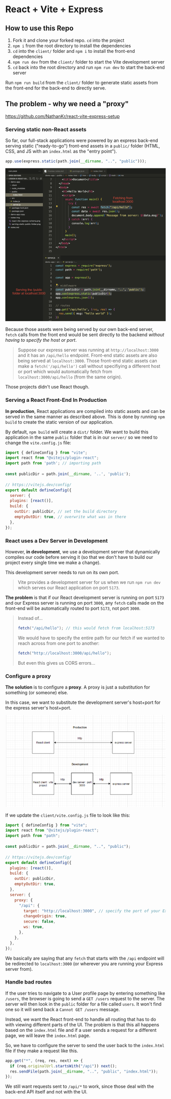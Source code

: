 # React + Vite + Express

## How to use this Repo

1. Fork it and clone your forked repo. `cd` into the project
2. `npm i` from the root directory to install the dependencies
3. `cd` into the `client/` folder and `npm i` to install the front-end dependencies
4. `npm run dev` from the `client/` folder to start the Vite development server
5. `cd` back into the root directory and run `npm run dev` to start the back-end server

Run `npm run build` from the `client/` folder to generate static assets from the front-end for the back-end to directly serve.


## The problem - why we need a "proxy"

https://github.com/NathanKr/react-vite-express-setup

### Serving static non-React assets

So far, our full-stack applications were powered by an express back-end serving static ("ready-to-go") front-end assets in a `public/` folder (HTML, CSS, and JS with an `index.html` as the "entry point").

```js
app.use(express.static(path.join(__dirname, "..", "public")));
```

![](./notes-img/serving-static-public-folder.png)

Because those assets were being served by our own back-end server, `fetch` calls from the front end would be sent directly to the backend _without having to specify the host or port_.

> Suppose our express server was running at `http://localhost:3000` and it has an `/api/hello` endpoint.
> Front-end static assets are also being served at `localhost:3000`. Those front-end static assets can make a `fetch('/api/hello')` call without specifiying a different host or port which would automatically fetch from `localhost:3000/api/hello` (from the same origin).

Those projects didn't use React though.

### Serving a React Front-End In Production

**In production**, React applications are compiled into static assets and can be served in the same manner as described above. This is done by running `npm build` to create the static version of our application.

By default, `npm build` will create a `dist/` folder. We want to build this application in the same `public` folder that is in our `server/` so we need to change the `vite.config.js` file:

```js
import { defineConfig } from "vite";
import react from "@vitejs/plugin-react";
import path from 'path'; // importing path

const publicDir = path.join(__dirname, '..', 'public');

// https://vitejs.dev/config/
export default defineConfig({
  server: {
  plugins: [react()],
  build: {
    outDir: publicDir, // set the build directory
    emptyOutDir: true, // overwrite what was in there
  },
});
```

### React uses a Dev Server in Development

However, **in development**, we use a development server that dynamically compiles our code before serving it (so that we don't have to build our project every single time we make a change).

This development server needs to run on its own port.

> Vite provides a development server for us when we run `npm run dev` which serves our React application on port `5173`.

**The problem** is that if our React development server is running on port `5173` and our Express server is running on port `3000`, any `fetch` calls made on the front-end will be automatically routed to port `5173`, not port `3000`.

> Instead of...
>
> ```js
> fetch("/api/hello"); // this would fetch from localhost:5173
> ```
>
> We would have to specify the entire path for our fetch if we wanted to reach across from one port to another:
>
> ```js
> fetch("http://localhost:3000/api/hello");
> ```
>
> But even this gives us CORS errors...

### Configure a proxy

**The solution** is to configure a **proxy**. A proxy is just a substitution for something (or someone) else.

In this case, we want to substitute the development server's host+port for the express server's host+port.

![](./notes-img/react-vite-express-schema.png)

If we update the `client/vite.config.js` file to look like this:

```js
import { defineConfig } from "vite";
import react from "@vitejs/plugin-react";
import path from "path";

const publicDir = path.join(__dirname, "..", "public");

// https://vitejs.dev/config/
export default defineConfig({
  plugins: [react()],
  build: {
    outDir: publicDir,
    emptyOutDir: true,
  },
  server: {
    proxy: {
      "/api": {
        target: "http://localhost:3000", // specify the port of your Express server
        changeOrigin: true,
        secure: false,
        ws: true,
      },
    },
  },
});
```

We basically are saying that any `fetch` that starts with the `/api` endpoint will be redirected to `localhost:3000` (or wherever you are running your Express server from).

### Handle bad routes

If the user tries to navigate to a User profile page by entering something like `/users`, the browser is going to send a `GET /users` request to the server. The server will then look in the `public` folder for a file called `users`. It won't find one so it will send back a `Cannot GET /users` message.

Instead, we want the React front-end to handle all routing that has to do with viewing different parts of the UI. The problem is that this all happens based on the `index.html` file and if a user sends a request for a different page, we will leave the `index.html` page.

So, we have to configure the server to send the user back to the `index.html` file if they make a request like this.

```js
app.get("*", (req, res, next) => {
  if (req.originalUrl.startsWith("/api")) next();
  res.sendFile(path.join(__dirname, "..", "public", "index.html"));
});
```

We still want requests sent to `/api/*` to work, since those deal with the back-end API itself and not with the UI.
